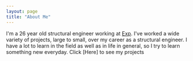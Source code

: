 ```yaml
---
layout: page
title: "About Me"
---
```


I'm a 26 year old structural engineer working at [Exp](https://www.exp.com/). I've worked a wide variety of projects, large to small, over my career as a structural engineer. I have a lot to learn in the field as well as in life in general, so I try to learn something new everyday. Click [Here] to see my projects
